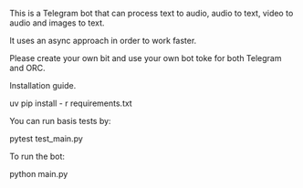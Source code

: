 This is a Telegram bot that can process text to audio, audio to text, video to audio and images to text. 

It uses an async approach in order to work faster. 

Please create your own bit and use your own bot toke for both Telegram and ORC.

Installation guide. 

uv pip install - r requirements.txt

You can run basis tests by: 

pytest test_main.py

To run the bot: 

python main.py